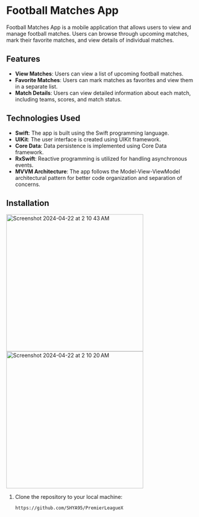# Football Matches App

Football Matches App is a mobile application that allows users to view and manage football matches. Users can browse through upcoming matches, mark their favorite matches, and view details of individual matches.

## Features

- **View Matches**: Users can view a list of upcoming football matches.
- **Favorite Matches**: Users can mark matches as favorites and view them in a separate list.
- **Match Details**: Users can view detailed information about each match, including teams, scores, and match status.

## Technologies Used

- **Swift**: The app is built using the Swift programming language.
- **UIKit**: The user interface is created using UIKit framework.
- **Core Data**: Data persistence is implemented using Core Data framework.
- **RxSwift**: Reactive programming is utilized for handling asynchronous events.
- **MVVM Architecture**: The app follows the Model-View-ViewModel architectural pattern for better code organization and separation of concerns.

## Installation
<img width="363" alt="Screenshot 2024-04-22 at 2 10 43 AM" src="https://github.com/SHYA95/PremierLeagueX/assets/101811358/a897d25f-8e22-4de8-b39c-73f12513f553">
<img width="363" alt="Screenshot 2024-04-22 at 2 10 20 AM" src="https://github.com/SHYA95/PremierLeagueX/assets/101811358/782a57c8-6d32-46f8-837f-defe1234884d">

1. Clone the repository to your local machine:

   ```bash
   https://github.com/SHYA95/PremierLeagueX
